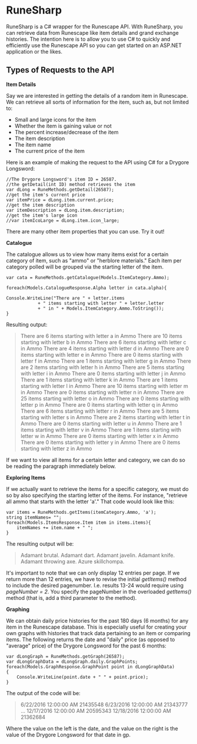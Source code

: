 


RuneSharp
=
RuneSharp is a C# wrapper for the Runescape API. With RuneSharp, you can retrieve data from Runescape like item details and grand exchange histories. The intention here is to allow you to use C# to quickly and efficiently use the Runescape API so you can get started on an ASP.NET application or the likes.

Types of Requests to the API
---
**Item Details**

Say we are interested in getting the details of a random item in Runescape. We can retrieve all sorts of information for the item, such as, but not limited to:

 - Small and large icons for the item
 - Whether the item is gaining value or not
 - The percent increase/decrease of the item
 - The item description
 - The item name
 - The current price of the item

Here is an example of making the request to the API using C# for a Drygore Longsword:

    //The Drygore Longsword's item ID = 26587.
    //the getDetail(int ID) method retrieves the item
    var dLong = RuneMethods.getDetail(26587);
    //get the item's current price
    var itemPrice = dLong.item.current.price;
    //get the item description
    var itemDescription = dLong.item.description;
    //get the item's large icon
    //var itemIcoLarge = dLong.item.icon_large;

There are many other item properties that you can use. Try it out!

**Catalogue**

The catalogue allows us to view how many items exist for a certain category of item, such as "ammo" or "herblore materials." Each item per category polled will be grouped via the starting letter of the item. 

	var cata = RuneMethods.getCatalogue(Models.ItemCategory.Ammo);
	
	foreach(Models.CatalogueResponse.Alpha letter in cata.alpha){
	
	Console.WriteLine("There are " + letter.items 
                + " items starting with letter " + letter.letter 
                + " in " + Models.ItemCategory.Ammo.ToString());
	}

Resulting output:

>There are 6 items starting with letter a in Ammo
There are 10 items starting with letter b in Ammo
There are 6 items starting with letter c in Ammo
There are 4 items starting with letter d in Ammo
There are 0 items starting with letter e in Ammo
There are 0 items starting with letter f in Ammo
There are 1 items starting with letter g in Ammo
There are 2 items starting with letter h in Ammo
There are 5 items starting with letter i in Ammo
There are 0 items starting with letter j in Ammo
There are 1 items starting with letter k in Ammo
There are 1 items starting with letter l in Ammo
There are 10 items starting with letter m in Ammo
There are 0 items starting with letter n in Ammo
There are 25 items starting with letter o in Ammo
There are 0 items starting with letter p in Ammo
There are 0 items starting with letter q in Ammo
There are 6 items starting with letter r in Ammo
There are 5 items starting with letter s in Ammo
There are 2 items starting with letter t in Ammo
There are 0 items starting with letter u in Ammo
There are 1 items starting with letter v in Ammo
There are 1 items starting with letter w in Ammo
There are 0 items starting with letter x in Ammo
There are 0 items starting with letter y in Ammo
There are 0 items starting with letter z in Ammo

If we want to view all items for a certain letter and category, we can do so be reading the paragraph immediately below.
    
**Exploring Items**

If we actually want to retrieve the items for a specific category, we must do so by also specifying the starting letter of the items. For instance, "retrieve all ammo that starts with the letter 'a'." That code would look like this:

    var items = RuneMethods.getItems(itemCategory.Ammo, 'a');
    string itemNames= "";
    foreach(Models.ItemsResponse.Item item in items.items){
	    itemNames += item.name + " ";
    }
   The resulting output will be:
   >Adamant brutal. Adamant dart. Adamant javelin. Adamant knife. Adamant throwing axe. Azure skillchompa. 
 
 It's important to note that we can only display 12 entries per page. If we return more than 12 entries, we have to revise the initial *getItems()* method to include the desired pagenumber. I.e. results 13-24 would require using *pageNumber = 2*. You specify the pageNumber in the overloaded *getItems()* method (that is, add a third parameter to the method).
 
**Graphing**

We can obtain daily price histories for the past 180 days (6 months) for any item in the Runescape database. This is especially useful for creating your own graphs with histories that track data pertaining to an item or comparing items. The following returns the date and "daily" price (as opposed to "average" price) of the Drygore Longsword for the past 6 months:

    var dLongGraph = RuneMethods.getGraph(26587);
    var dLongGraphData = dLongGraph.daily.GraphPoints;
	foreach(Models.GraphResponse.GraphPoint point in dLongGraphData)  
	{
	    Console.WriteLine(point.date + " " + point.price);
	}

The output of the code will be:
>6/22/2016 12:00:00 AM 21435548
>6/23/2016 12:00:00 AM 21343777
>...
>12/17/2016 12:00:00 AM 20595343
>12/18/2016 12:00:00 AM 21362684

Where the value on the left is the date, and the value on the right is the value of the Drygore Longsword for that date in gp.